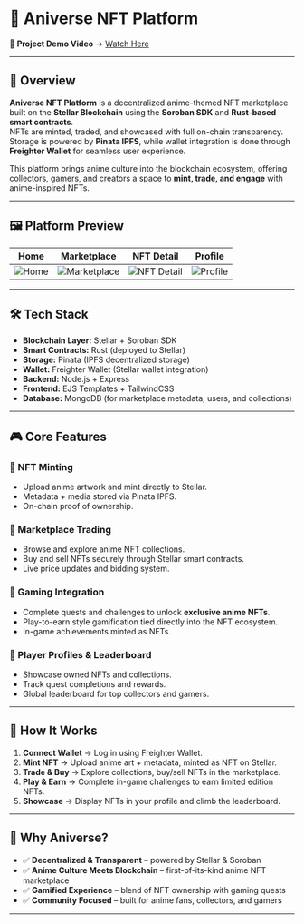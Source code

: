 # 🌌 Aniverse NFT Platform

🎥 **Project Demo Video** → [Watch Here](<ADD_YOUTUBE_LINK_HERE>)  

---

## 📖 Overview  

**Aniverse NFT Platform** is a decentralized anime-themed NFT marketplace built on the **Stellar Blockchain** using the **Soroban SDK** and **Rust-based smart contracts**.  
NFTs are minted, traded, and showcased with full on-chain transparency. Storage is powered by **Pinata IPFS**, while wallet integration is done through **Freighter Wallet** for seamless user experience.  

This platform brings anime culture into the blockchain ecosystem, offering collectors, gamers, and creators a space to **mint, trade, and engage** with anime-inspired NFTs.  

---

## 🖼️ Platform Preview  

| Home | Marketplace | NFT Detail | Profile |
|-----------|-------------|------------|---------|
| ![Home](<https://ik.imagekit.io/jv5oqzl31y/Screenshot%202025-08-26%20052740.png?updatedAt=1756166293584>) | ![Marketplace](<https://ik.imagekit.io/jv5oqzl31y/Screenshot%202025-08-26%20052942.png?updatedAt=1756166404294>) | ![NFT Detail](<https://ik.imagekit.io/jv5oqzl31y/Screenshot%202025-08-26%20053148.png?updatedAt=1756166531039>) | ![Profile](<https://ik.imagekit.io/jv5oqzl31y/Screenshot%202025-08-26%20053335.png?updatedAt=1756166631790>) |

---

## 🛠️ Tech Stack  

- **Blockchain Layer:** Stellar + Soroban SDK  
- **Smart Contracts:** Rust (deployed to Stellar)  
- **Storage:** Pinata (IPFS decentralized storage)  
- **Wallet:** Freighter Wallet (Stellar wallet integration)  
- **Backend:** Node.js + Express  
- **Frontend:** EJS Templates + TailwindCSS  
- **Database:** MongoDB (for marketplace metadata, users, and collections)  

---

## 🎮 Core Features  

### 🔹 NFT Minting  
- Upload anime artwork and mint directly to Stellar.  
- Metadata + media stored via Pinata IPFS.  
- On-chain proof of ownership.  

### 🔹 Marketplace Trading  
- Browse and explore anime NFT collections.  
- Buy and sell NFTs securely through Stellar smart contracts.  
- Live price updates and bidding system.  

### 🔹 Gaming Integration  
- Complete quests and challenges to unlock **exclusive anime NFTs**.  
- Play-to-earn style gamification tied directly into the NFT ecosystem.  
- In-game achievements minted as NFTs.  

### 🔹 Player Profiles & Leaderboard  
- Showcase owned NFTs and collections.  
- Track quest completions and rewards.  
- Global leaderboard for top collectors and gamers.  

---

## 🚀 How It Works  

1. **Connect Wallet** → Log in using Freighter Wallet.  
2. **Mint NFT** → Upload anime art + metadata, minted as NFT on Stellar.  
3. **Trade & Buy** → Explore collections, buy/sell NFTs in the marketplace.  
4. **Play & Earn** → Complete in-game challenges to earn limited edition NFTs.  
5. **Showcase** → Display NFTs in your profile and climb the leaderboard.  

---

## 🌟 Why Aniverse?  

- ✅ **Decentralized & Transparent** – powered by Stellar & Soroban  
- ✅ **Anime Culture Meets Blockchain** – first-of-its-kind anime NFT marketplace  
- ✅ **Gamified Experience** – blend of NFT ownership with gaming quests  
- ✅ **Community Focused** – built for anime fans, collectors, and gamers  

---
